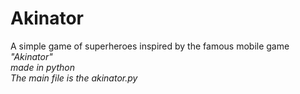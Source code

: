 # Akinator
A simple game of superheroes inspired by the famous mobile game <i>"Akinator"<i><br>
made in python<br>
The main file is the akinator.py
